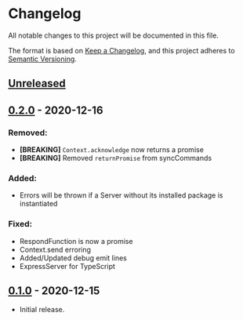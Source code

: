 # Changelog
All notable changes to this project will be documented in this file.

The format is based on [Keep a Changelog](https://keepachangelog.com/en/1.0.0/),
and this project adheres to [Semantic Versioning](https://semver.org/spec/v2.0.0.html).

## [Unreleased]
## [0.2.0] - 2020-12-16
### Removed:
- **[BREAKING]** `Context.acknowledge` now returns a promise
- **[BREAKING]** Removed `returnPromise` from syncCommands
### Added:
- Errors will be thrown if a Server without its installed package is instantiated
### Fixed:
- RespondFunction is now a promise
- Context.send erroring
- Added/Updated debug emit lines
- ExpressServer for TypeScript
## [0.1.0] - 2020-12-15
- Initial release.

[Unreleased]: https://github.com/Snazzah/slash-create/compare/v0.2.0...HEAD
[0.1.0]: https://github.com/Snazzah/slash-create/releases/tag/v0.1.0
[0.2.0]: https://github.com/Snazzah/slash-create/compare/v0.1.0...v0.2.0
